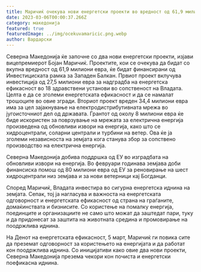 ```yaml
---
title: Маричиќ очекува нови енергетски проекти во вредност од 61,9 милиони евра
date: 2023-03-06T00:00:37.266Z
category: македонија
featured: true
featuredImage: ../img/ocekuvamaricic.png.webp
author: Вардарски
---
```


Северна Македонија ќе започне со два нови енергетски проекти, изјави вицепремиерот Бојан Маричиќ. Проектите, кои се очекува да бидат со вкупна вредност од 61,9 милиони евра, ќе бидат финансирани од Инвестициската рамка за Западен Балкан. Првиот проект вклучува инвестиција од 27,5 милиони евра за надградба на енергетска ефикасност во 18 здравствени установи во сопственост на Владата. Целта е да се зголеми енергетската ефикасност и да се намалат трошоците во овие згради. Вториот проект вреден 34,4 милиони евра има за цел зајакнување на електродистрибутивната мрежа во југоисточниот дел од државата. Грантот од околу 8 милиони евра ќе биде искористен за поврзување на мрежата за електрична енергија произведена од обновливи извори на енергија, како што се хидроцентрали, соларни централи и турбини на ветер. Ова ќе ја зголеми независноста на земјата кога станува збор за сопствено производство на електрична енергија.

Северна Македонија добива поддршка од ЕУ во изградбата на обновливи извори на енергија. Во февруари годинава земјава доби финансиска помош од 80 милиони евра од ЕУ за реновирање на шест хидроцентрали низ земјава и за нови ветерници кај Богданци.

Според Маричиќ, Владата инвестира во сигурна енергетска иднина на земјата. Сепак, тој ја нагласува и важноста на енергетската одговорност и енергетската ефикасност од страна на граѓаните, домаќинствата и бизнисите. Со користење на помалку енергија, поединците и организациите не само што можат да заштедат пари, туку и да придонесат за заштита на животната средина и промовирање на поодржлива иднина.

На Денот на енергетската ефикасност, 5 март, Маричиќ ги повика сите да преземат одговорност за користењето на енергијата и да работат кон поодржлива иднина. Со иницијативи како овие два нови проекти, Северна Македонија презема чекори кон почиста и енергетски поефикасна иднина.

